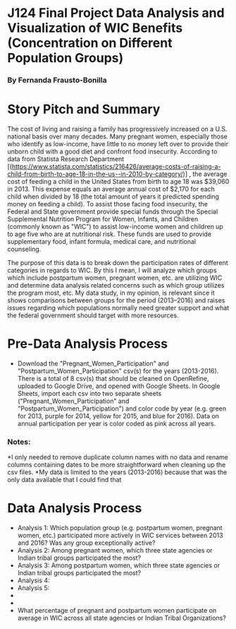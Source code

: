 # J124 Final Project Data Analysis and Visualization of WIC Benefits (Concentration on Different Population Groups)
### By Fernanda Frausto-Bonilla
# Story Pitch and Summary

The cost of living and raising a family has progressively increased on a U.S. national basis over many decades. Many pregnant women, especially those who identify as low-income, have little to no money left over to provide their unborn child with a good diet and confront food insecurity. According to data from Statista Research Department [(https://www.statista.com/statistics/216426/average-costs-of-raising-a-child-from-birth-to-age-18-in-the-us--in-2010-by-category/)] , the average cost of feeding a child in the United States from birth to age 18 was $39,060 in 2013. This expense equals an average annual cost of $2,170 for each child when divided by 18 (the total amount of years it predicted spending money on feeding a child). To assist those facing food insecurity, the Federal and State government provide special funds through the Special Supplemental Nutrition Program for Women, Infants, and Children (commonly known as "WIC") to assist low-income women and children up to age five who are at nutritional risk. These funds are used to provide supplementary food, infant formula, medical care, and nutritional counseling. 

The purpose of this data is to break down the participation rates of different categories in regards to WIC. By this I mean, I will analyze which groups which include postpartum women, pregnant women, etc. are utilizing WIC and determine data analysis related concerns such as which group utilizes the program most, etc. My data study, in my opinion, is relevant since it shows comparisons between groups for the period (2013–2016) and raises issues regarding which populations normally need greater support and what the federal government should target with more resources.

# Pre-Data Analysis Process
* Download the "Pregnant_Women_Participation" and "Postpartum_Women_Participation" csv(s) for the years (2013-2016). There is a total of 8 csv(s) that should be cleaned on OpenRefine, uploaded to Google Drive, and opened with Google Sheets. In Google Sheets, import each csv into two separate sheets ("Pregnant_Women_Participation" and "Postpartum_Women_Participation") and color code by year (e.g. green for 2013, purple for 2014, yellow for 2015, and blue for 2016). Data on annual participation per year is color coded as pink across all years. 
### Notes: 
*I only needed to remove duplicate column names with no data and rename columns containing dates to be more straightforward when cleaning up the csv files.
*My data is limited to the years (2013-2016) because that was the only data available that I could find that 
# Data Analysis Process
* Analysis 1: Which population group (e.g. postpartum women, pregnant women, etc.) participated more actively in WIC services between 2013 and 2016? Was any group exceptionally active? 
* Analysis 2: Among pregnant women, which three state agencies or Indian tribal groups participated the most?
* Analysis 3: Among postpartum women, which three state agencies or Indian tribal groups participated the most?
* Analysis 4: 
* Analysis 5:
* 
* 
* What percentage of pregnant and postpartum women participate on average in WIC across all state agencies or Indian Tribal Organizations?
